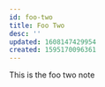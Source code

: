 ```yaml
---
id: foo-two
title: Foo Two
desc: ''
updated: 1608147429954
created: 1595170096361
---
```


This is the foo two note